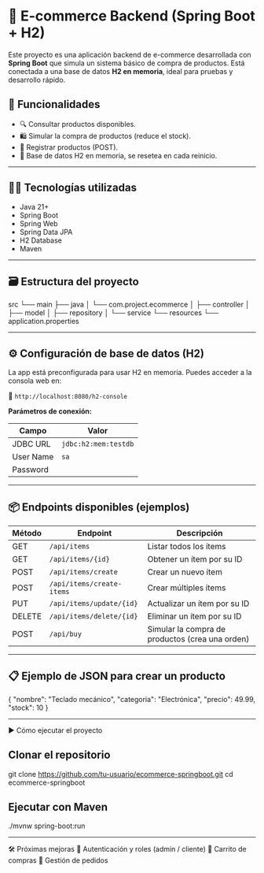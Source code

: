 # 🛒 E-commerce Backend (Spring Boot + H2)

Este proyecto es una aplicación backend de e-commerce desarrollada con **Spring Boot** que simula un sistema básico de compra de productos. Está conectada a una base de datos **H2 en memoria**, ideal para pruebas y desarrollo rápido.

## 🚀 Funcionalidades

- 🔍 Consultar productos disponibles.
- 🛍️ Simular la compra de productos (reduce el stock).
- 🧾 Registrar productos (POST).
- 🧹 Base de datos H2 en memoria, se resetea en cada reinicio.

---

## 🧑‍💻 Tecnologías utilizadas

- Java 21+
- Spring Boot
- Spring Web
- Spring Data JPA
- H2 Database
- Maven
  
---

## 🗃️ Estructura del proyecto
src
└── main
├── java
│ └── com.project.ecommerce
│ ├── controller
│ ├── model
│ ├── repository
│ └── service
└── resources
└── application.properties

---

## ⚙️ Configuración de base de datos (H2)

La app está preconfigurada para usar H2 en memoria. Puedes acceder a la consola web en:

📍 `http://localhost:8080/h2-console`

**Parámetros de conexión:**

| Campo        | Valor               |
|--------------|---------------------|
| JDBC URL     | `jdbc:h2:mem:testdb`|
| User Name    | `sa`                |
| Password     |                     |

---

## 📦 Endpoints disponibles (ejemplos)

| Método | Endpoint                  | Descripción                                     |
| ------ | ------------------------- | ----------------------------------------------- |
| GET    | `/api/items`              | Listar todos los ítems                          |
| GET    | `/api/items/{id}`         | Obtener un ítem por su ID                       |
| POST   | `/api/items/create`       | Crear un nuevo ítem                             |
| POST   | `/api/items/create-items` | Crear múltiples ítems                           |
| PUT    | `/api/items/update/{id}`  | Actualizar un ítem por su ID                    |
| DELETE | `/api/items/delete/{id}`  | Eliminar un ítem por su ID                      |
| POST   | `/api/buy`                | Simular la compra de productos (crea una orden) |

---

## 📋 Ejemplo de JSON para crear un producto

{
  "nombre": "Teclado mecánico",
  "categoria": "Electrónica",
  "precio": 49.99,
  "stock": 10
}

---

▶️ Cómo ejecutar el proyecto

## Clonar el repositorio
git clone https://github.com/tu-usuario/ecommerce-springboot.git
cd ecommerce-springboot

## Ejecutar con Maven
./mvnw spring-boot:run

---

🛠 Próximas mejoras
🔐 Autenticación y roles (admin / cliente)
🛒 Carrito de compras
🧾 Gestión de pedidos


